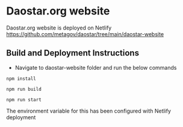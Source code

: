 # Daostar.org website

Daostar.org website is deployed on Netlify
https://github.com/metagov/daostar/tree/main/daostar-website

## Build and Deployment Instructions

- Navigate to daostar-website folder and run the below commands

```npm install```

```npm run build```

```npm run start```

The environment variable for this has been configured with Netlify deployment
